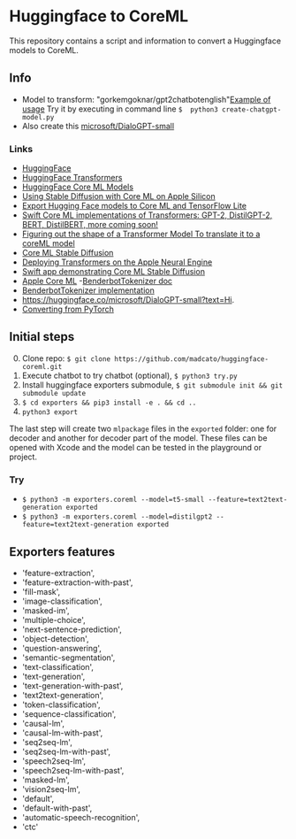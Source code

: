 # Huggingface to CoreML

This repository contains a script and information to convert a Huggingface models to CoreML.

## Info
- Model to transform: "gorkemgoknar/gpt2chatbotenglish"[Example of usage](https://huggingface.co/gorkemgoknar/gpt2chatbotenglish?text=Hello+there) Try it by executing in command line `$  python3 create-chatgpt-model.py`
- Also create this [microsoft/DialoGPT-small](https://huggingface.co/microsoft/DialoGPT-small?text=Hi.)

### Links
- [HuggingFace](https://huggingface.co/)
- [HuggingFace Transformers](https://huggingface.co/transformers/)
- [HuggingFace Core ML Models](https://huggingface.co/coreml#models)
- [Using Stable Diffusion with Core ML on Apple Silicon](https://huggingface.co/blog/diffusers-coreml)
- [Export Hugging Face models to Core ML and TensorFlow Lite](https://github.com/huggingface/exporters)
- [Swift Core ML implementations of Transformers: GPT-2, DistilGPT-2, BERT, DistilBERT, more coming soon!](https://github.com/huggingface/swift-coreml-transformers)
- [Figuring out the shape of a Transformer Model To translate it to a coreML model](https://developer.apple.com/forums/thread/682408)
- [Core ML Stable Diffusion](https://github.com/apple/ml-stable-diffusion)
- [Deploying Transformers on the Apple Neural Engine](https://machinelearning.apple.com/research/neural-engine-transformers)
- [Swift app demonstrating Core ML Stable Diffusion](https://github.com/huggingface/swift-coreml-diffusers)
- [Apple Core ML](https://developer.apple.com/documentation/coreml)
-[BenderbotTokenizer doc](https://huggingface.co/docs/transformers/model_doc/blenderbot#transformers.BlenderbotTokenizer)
- [BenderbotTokenizer implementation](https://github.com/huggingface/transformers/blob/3335724376319a0c453049d0cd883504f530ff52/src/transformers/models/blenderbot/tokenization_blenderbot.py#L4)
- https://huggingface.co/microsoft/DialoGPT-small?text=Hi.
- [Converting from PyTorch](https://coremltools.readme.io/docs/pytorch-conversion)

## Initial steps

0. Clone repo: `$ git clone https://github.com/madcato/huggingface-coreml.git`
1. Execute chatbot to try chatbot (optional), `$ python3 try.py`
2. Install huggingface exporters submodule, 
    `$ git submodule init && git submodule update`
3. `$ cd exporters && pip3 install -e . && cd ..`
4. `python3 export`

The last step will create two `mlpackage` files in the `exported` folder: one for decoder and another for decoder part of the model. These files can be opened with Xcode and the model can be tested in the playground or project.

### Try

- `$ python3 -m exporters.coreml --model=t5-small --feature=text2text-generation exported`
- `$ python3 -m exporters.coreml --model=distilgpt2 --feature=text2text-generation exported`

## Exporters features

- 'feature-extraction', 
- 'feature-extraction-with-past', 
- 'fill-mask', 
- 'image-classification', 
- 'masked-im', 
- 'multiple-choice', 
- 'next-sentence-prediction', 
- 'object-detection', 
- 'question-answering', 
- 'semantic-segmentation', 
- 'text-classification', 
- 'text-generation', 
- 'text-generation-with-past', 
- 'text2text-generation', 
- 'token-classification', 
- 'sequence-classification', 
- 'causal-lm', 
- 'causal-lm-with-past', 
- 'seq2seq-lm', 
- 'seq2seq-lm-with-past', 
- 'speech2seq-lm', 
- 'speech2seq-lm-with-past', 
- 'masked-lm', 
- 'vision2seq-lm', 
- 'default', 
- 'default-with-past', 
- 'automatic-speech-recognition', 
- 'ctc'
